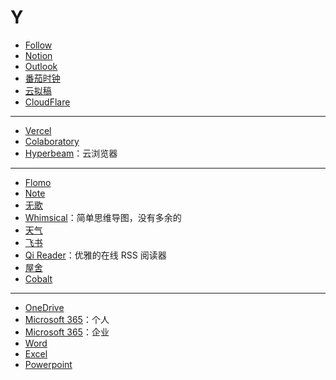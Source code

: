 # Y

- [Follow](https://app.follow.is/)
- [Notion](https://www.notion.so/)
- [Outlook](https://outlook.live.com/mail/0/)
- [番茄时钟](https://www.tomatolist.com/timer.html)
- [云拟稿](https://www.jianguoyun.com/#/sandbox/1a2dfd1/3f43826f6f2e99c5/%2F/)
- [CloudFlare](https://dash.cloudflare.com/)

---

- [Vercel](https://vercel.com/)
- [Colaboratory](https://colab.research.google.com/)
- [Hyperbeam](https://hyperbeam.com/app/)：云浏览器

---

- [Flomo](https://v.flomoapp.com/mine)
- [Note](https://note.ms/dingeral)
- [无歌](https://g.dingeral.ml/)
- [Whimsical](https://whimsical.com/)：简单思维导图，没有多余的
- [天气](https://tianqi.qq.com/)
- [飞书](https://e8aced0umw.feishu.cn/messenger/)
- [Qi Reader](https://www.qireader.com/)：优雅的在线 RSS 阅读器
- [屋舍](https://www.uhsea.com/)
- [Cobalt](https://cobalt.tools/)

---

- [OneDrive](https://onedrive.live.com/)
- [Microsoft 365](https://www.office.com/?auth=1)：个人
- [Microsoft 365](https://www.office.com/?auth=2)：企业
- [Word](https://www.office.com/launch/word?auth=1)
- [Excel](https://www.office.com/launch/excel?auth=1)
- [Powerpoint](https://www.office.com/launch/powerpoint?auth=1)
